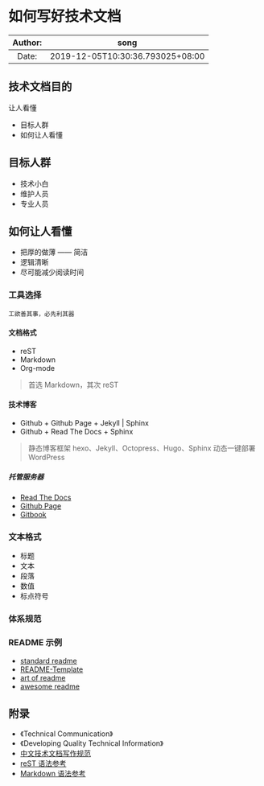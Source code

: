 # 如何写好技术文档

Author: | song
:----:  | :----:
Date: | 2019-12-05T10:30:36.793025+08:00

## 技术文档目的

让人看懂

- 目标人群
- 如何让人看懂

## 目标人群

- 技术小白
- 维护人员
- 专业人员

## 如何让人看懂

- 把厚的做薄 —— 简洁
- 逻辑清晰
- 尽可能减少阅读时间

### 工具选择

`工欲善其事，必先利其器`

#### 文档格式

- reST
- Markdown
- Org-mode

> 首选 Markdown，其次 reST 

#### 技术博客

- Github  + Github Page  + Jekyll | Sphinx
- Github  + Read The Docs + Sphinx

> 静态博客框架 hexo、Jekyll、Octopress、Hugo、Sphinx
> 动态一键部署 WordPress

##### 托管服务器

- [Read The Docs](https://docs.readthedocs.io/en/stable/index.html)
- [Github Page](https://help.github.com/cn/github/working-with-github-pages)
- [Gitbook](https://www.gitbook.com/)

### 文本格式

- 标题
- 文本
- 段落
- 数值
- 标点符号

### 体系规范

### README 示例

- [standard readme](https://github.com/RichardLitt/standard-readme/blob/master/README.cn.md)
- [README-Template](https://gist.github.com/PurpleBooth/109311bb0361f32d87a2)
- [art of readme](https://github.com/noffle/art-of-readme)
- [awesome readme](https://github.com/matiassingers/awesome-readme)

## 附录

- 《Technical Communication》
- 《Developing Quality Technical Information》
- [中文技术文档写作规范](https://github.com/ruanyf/document-style-guide)
- [reST 语法参考](https://3vshej.cn/rstSyntax/index.html)
- [Markdown 语法参考](https://www.markdownguide.org/)